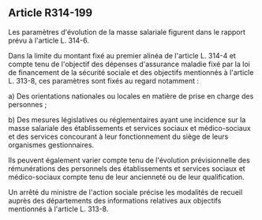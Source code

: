 ## Article R314-199

Les paramètres d'évolution de la masse salariale figurent dans le rapport prévu à l'article L. 314-6.

Dans la limite du montant fixé au premier alinéa de l'article L. 314-4 et compte tenu de l'objectif des
dépenses d'assurance maladie fixé par la loi de financement de la sécurité sociale et des objectifs mentionnés
à l'article L. 313-8, ces paramètres sont fixés au regard notamment :

a) Des orientations nationales ou locales en matière de prise en charge des personnes ;


b) Des mesures législatives ou réglementaires ayant une incidence sur la masse salariale des établissements
et services sociaux et médico-sociaux et des services concourant à leur fonctionnement du siège de leurs
organismes gestionnaires.

Ils peuvent également varier compte tenu de l'évolution prévisionnelle des rémunérations des personnels des
établissements et services sociaux et médico-sociaux compte tenu de leur ancienneté ou de leur qualification.

Un arrêté du ministre de l'action sociale précise les modalités de recueil auprès des départements des
informations relatives aux objectifs mentionnés à l'article L. 313-8.

